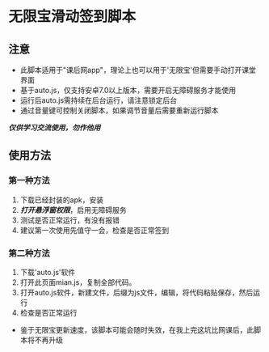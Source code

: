 # 无限宝滑动签到脚本

## 注意  
* 此脚本适用于"课后网app"，理论上也可以用于'无限宝'但需要手动打开课堂界面
* 基于auto.js，仅支持安卓7.0以上版本，需要开启无障碍服务才能使用  
* 运行后auto.js需持续在后台运行，请注意锁定后台  
* 通过音量键可控制关闭脚本，如果调节音量后需要重新运行脚本  

***仅供学习交流使用，勿作他用***

## 使用方法
### 第一种方法
1. 下载已经封装的apk，安装
2. ***打开悬浮窗权限***，启用无障碍服务
3. 测试是否正常运行，有没有报错
4. 建议第一次使用先值守一会，检查是否正常签到
### 第二种方法
1. 下载'auto.js'软件
2. 打开此页面mian.js，复制全部代码。
3. 打开auto.js软件，新建文件，后缀为js文件，编辑，将代码粘贴保存，然后运行
4. 检查是否正常运行  
* 鉴于无限宝更新速度，该脚本可能会随时失效，在我上完这坑比网课后，此脚本将不再升级
